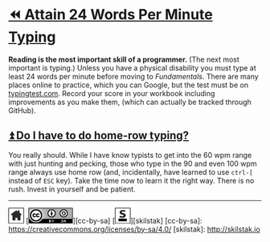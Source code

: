 # [⏪ Attain 24 Words Per Minute Typing](/README.md)

**Reading is the most important skill of a programmer.** (The next
most important is typing.) Unless you have a physical disability
you must type at least 24 words per minute before moving to
*Fundamentals*. There are many places online to practice, which you
can Google, but the test must be on
[typingtest.com](http://typingtest.com). Record your score in your
workbook including improvements as you make them, (which can actually
be tracked through GitHub).

## [⏫ Do I have to do home-row typing?](#)

You really should. While I have know typists to get into the 60 wpm
range with just hunting and pecking, those who type in the 90 and
even 100 wpm range always use home row (and, incidentally, have
learned to use `ctrl-[` instead of `ESC` key). Take the time now to
learn it the right way. There is no rush. Invest in yourself and be
patient.

---
[![home](/assets/home-bw.png)](/README.md)
[![cc-by-sa](/assets/cc-by-sa.png)][cc-by-sa]
[![skilstak](/assets/skilstak-logo-bw.png)][skilstak]
[cc-by-sa]: https://creativecommons.org/licenses/by-sa/4.0/
[skilstak]: http://skilstak.io

